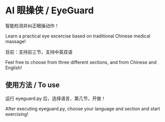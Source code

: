 # AI 眼操侠 / EyeGuard

智能检测并纠正眼操动作！

Learn a practical eye excercise based on traditional Chinese medical massage!

目前：支持前三节，支持中英双语

Feel free to choose from three different sections, and from Chinese and English!


## 使用方法 / To use
运行 eyeguard.py 后，选择语言、第几节，开做！

After executing eyeguard.py, choose your language and section and start exercising!
